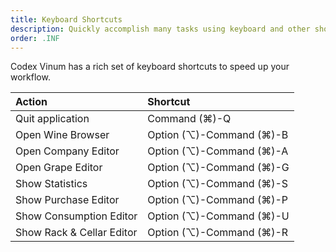 ```yaml
---
title: Keyboard Shortcuts
description: Quickly accomplish many tasks using keyboard and other shortcuts.
order: .INF
---
```



Codex Vinum has a rich set of keyboard shortcuts to speed up your workflow.


Action                      | Shortcut
:-------------------------- | :--------------------------
Quit application            | Command (⌘)-Q
Open Wine Browser           | Option (⌥)-Command (⌘)-B
Open Company Editor         | Option (⌥)-Command (⌘)-A
Open Grape Editor           | Option (⌥)-Command (⌘)-G
Show Statistics             | Option (⌥)-Command (⌘)-S
Show Purchase Editor        | Option (⌥)-Command (⌘)-P
Show Consumption Editor     | Option (⌥)-Command (⌘)-U
Show Rack & Cellar Editor   | Option (⌥)-Command (⌘)-R

